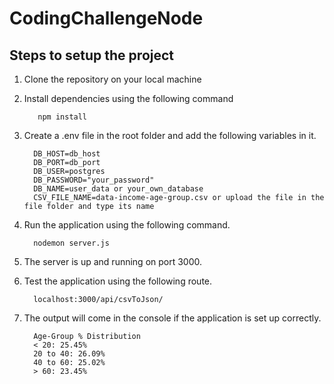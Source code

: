 # CodingChallengeNode

## Steps to setup the project ##

  1. Clone the repository on your local machine
  2. Install dependencies using the following command
     
     ```
        npm install
     ```
  3. Create a .env file in the root folder and add the following variables in it.

     ```
       DB_HOST=db_host
       DB_PORT=db_port
       DB_USER=postgres
       DB_PASSWORD="your_password"
       DB_NAME=user_data or your_own_database
       CSV_FILE_NAME=data-income-age-group.csv or upload the file in the file folder and type its name
     ```
  4. Run the application using the following command.

     ```
       nodemon server.js
     ```
  5. The server is up and running on port 3000.
  6. Test the application using the following route.
     ```
       localhost:3000/api/csvToJson/
     ```
  7. The output will come in the console if the application is set up correctly.
     ```
       Age-Group % Distribution
       < 20: 25.45%
       20 to 40: 26.09%
       40 to 60: 25.02%
       > 60: 23.45%
     ```
